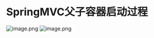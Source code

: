 # SpringMVC父子容器启动过程
![image.png](https://notes-pic-cjs.oss-cn-chengdu.aliyuncs.com/obsidian/20230611024607.png)
![image.png](https://notes-pic-cjs.oss-cn-chengdu.aliyuncs.com/obsidian/20230611024615.png)
